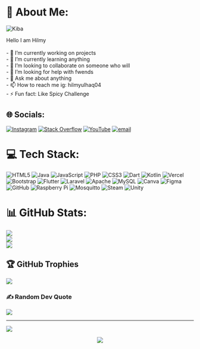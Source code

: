 # 💫 About Me:


![Kiba](https://media0.giphy.com/media/v1.Y2lkPTc5MGI3NjExank4ODRxZmV2MTg1a2ZzMmtqcnUxajN4bmJib2xueWxkMXUyandncSZlcD12MV9pbnRlcm5hbF9naWZfYnlfaWQmY3Q9Zw/12V1BSsbyd5KSc/giphy.gif)

Hello I am Hilmy<br><br>- 🔭 I’m currently working on projects<br>- 🌱 I’m currently learning anything<br>- 👯 I’m looking to collaborate on someone who will<br>- 🤔 I’m looking for help with fwends<br>- 💬 Ask me about anything<br>- 📫 How to reach me ig: hilmyulhaq04<br>- ⚡ Fun fact: Like Spicy Challenge<br>

## 🌐 Socials:

[![Instagram](https://img.shields.io/badge/Instagram-%23E4405F.svg?logo=Instagram&logoColor=white)](https://instagram.com/hilmyulhaq04) [![Stack Overflow](https://img.shields.io/badge/-Stackoverflow-FE7A16?logo=stack-overflow&logoColor=white)](https://stackoverflow.com/users/22361485) [![YouTube](https://img.shields.io/badge/YouTube-%23FF0000.svg?logo=YouTube&logoColor=white)](https://youtube.com/@https://www.youtube.com/@Hilmy_Dhiya_Ulhaq) [![email](https://img.shields.io/badge/Email-D14836?logo=gmail&logoColor=white)](mailto:hilmydhiyaulhaq2905@gmail.com)

# 💻 Tech Stack:

![HTML5](https://img.shields.io/badge/html5-%23E34F26.svg?style=for-the-badge&logo=html5&logoColor=white) ![Java](https://img.shields.io/badge/java-%23ED8B00.svg?style=for-the-badge&logo=openjdk&logoColor=white) ![JavaScript](https://img.shields.io/badge/javascript-%23323330.svg?style=for-the-badge&logo=javascript&logoColor=%23F7DF1E) ![PHP](https://img.shields.io/badge/php-%23777BB4.svg?style=for-the-badge&logo=php&logoColor=white) ![CSS3](https://img.shields.io/badge/css3-%231572B6.svg?style=for-the-badge&logo=css3&logoColor=white) ![Dart](https://img.shields.io/badge/dart-%230175C2.svg?style=for-the-badge&logo=dart&logoColor=white) ![Kotlin](https://img.shields.io/badge/kotlin-%237F52FF.svg?style=for-the-badge&logo=kotlin&logoColor=white) ![Vercel](https://img.shields.io/badge/vercel-%23000000.svg?style=for-the-badge&logo=vercel&logoColor=white) ![Bootstrap](https://img.shields.io/badge/bootstrap-%238511FA.svg?style=for-the-badge&logo=bootstrap&logoColor=white) ![Flutter](https://img.shields.io/badge/Flutter-%2302569B.svg?style=for-the-badge&logo=Flutter&logoColor=white) ![Laravel](https://img.shields.io/badge/laravel-%23FF2D20.svg?style=for-the-badge&logo=laravel&logoColor=white) ![Apache](https://img.shields.io/badge/apache-%23D42029.svg?style=for-the-badge&logo=apache&logoColor=white) ![MySQL](https://img.shields.io/badge/mysql-4479A1.svg?style=for-the-badge&logo=mysql&logoColor=white) ![Canva](https://img.shields.io/badge/Canva-%2300C4CC.svg?style=for-the-badge&logo=Canva&logoColor=white) ![Figma](https://img.shields.io/badge/figma-%23F24E1E.svg?style=for-the-badge&logo=figma&logoColor=white) ![GitHub](https://img.shields.io/badge/github-%23121011.svg?style=for-the-badge&logo=github&logoColor=white) ![Raspberry Pi](https://img.shields.io/badge/-Raspberry_Pi-C51A4A?style=for-the-badge&logo=Raspberry-Pi) ![Mosquitto](https://img.shields.io/badge/mosquitto-%233C5280.svg?style=for-the-badge&logo=eclipsemosquitto&logoColor=white) ![Steam](https://img.shields.io/badge/steam-%23000000.svg?style=for-the-badge&logo=steam&logoColor=white) ![Unity](https://img.shields.io/badge/unity-%23000000.svg?style=for-the-badge&logo=unity&logoColor=white)

# 📊 GitHub Stats:

![](https://github-readme-stats.vercel.app/api?username=HilmyDhiyaUlhaq&theme=tokyonight&hide_border=false&include_all_commits=false&count_private=false)<br/>
![](https://nirzak-streak-stats.vercel.app/?user=HilmyDhiyaUlhaq&theme=tokyonight&hide_border=false)<br/>
![](https://github-readme-stats.vercel.app/api/top-langs/?username=HilmyDhiyaUlhaq&theme=tokyonight&hide_border=false&include_all_commits=false&count_private=false&layout=compact)

## 🏆 GitHub Trophies

![](https://github-profile-trophy.vercel.app/?username=HilmyDhiyaUlhaq&theme=tokyonight&no-frame=false&no-bg=true&margin-w=4)

### ✍️ Random Dev Quote

![](https://quotes-github-readme.vercel.app/api?type=horizontal&theme=tokyonight)

---

[![](https://visitcount.itsvg.in/api?id=HilmyDhiyaUlhaq&icon=2&color=5)](https://visitcount.itsvg.in)

<div align="center">
  <img src="https://profile-counter.glitch.me/HilmyDhiyaUlhaq/count.svg?"  />
</div>



